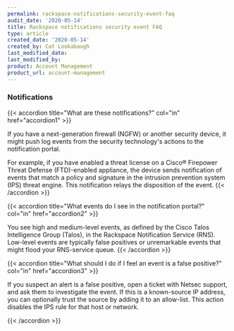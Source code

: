 ```yaml
---
permalink: rackspace-notifications-security-event-faq
audit_date: '2020-05-14'
title: Rackspace notifications security event FAQ
type: article
created_date: '2020-05-14'
created_by: Cat Lookabaugh
last_modified_date:
last_modified_by:
product: Account Management
product_url: account-management
---
```


### Notifications
{{< accordion title="What are these notifications?" col="in" href="accordion1" >}}

If you have a next-generation firewall (NGFW) or another security device, it might
push log events from the security technology's actions to the notification portal.

For example, if you have enabled a threat license on a Cisco&reg; Firepower Threat
Defense (FTD)-enabled appliance, the device sends notification of events that
match a policy and signature in the intrusion prevention system (IPS) threat
engine. This notification relays the disposition of the event.
{{< /accordion >}}

{{< accordion title="What events do I see in the notification portal?" col="in" href="accordion2" >}}

You see high and medium-level events, as defined by the Cisco Talos Intelligence
Group (Talos), in the Rackspace Notification Service (RNS). Low-level events are
typically false positives or unremarkable events that might flood your RNS-service
queue.
{{< /accordion >}}

{{< accordion title="What should I do if I feel an event is a false positive?" col="in" href="accordion3" >}}

If you suspect an alert is a false positive, open a ticket with Netsec support,
and ask them to investigate the event. If this is a known-source IP address,
you can optionally trust the source by adding it to an allow-list. This action
disables the IPS rule for that host or network.

{{< /accordion >}}